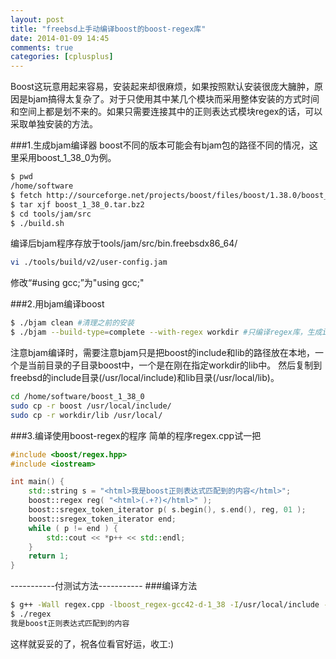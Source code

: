 ```yaml
---
layout: post
title: "freebsd上手动编译boost的boost-regex库"
date: 2014-01-09 14:45
comments: true
categories: [cplusplus]
---
```


Boost这玩意用起来容易，安装起来却很麻烦，如果按照默认安装很庞大臃肿，原因是bjam搞得太复杂了。对于只使用其中某几个模块而采用整体安装的方式时间和空间上都是划不来的。如果只需要连接其中的正则表达式模块regex的话，可以采取单独安装的方法。

<!-- more -->

###1.生成bjam编译器
boost不同的版本可能会有bjam包的路径不同的情况，这里采用boost_1_38_0为例。

```sh
$ pwd
/home/software
$ fetch http://sourceforge.net/projects/boost/files/boost/1.38.0/boost_1_38_0.tar.bz2 
$ tar xjf boost_1_38_0.tar.bz2
$ cd tools/jam/src
$ ./build.sh
```

编译后bjam程序存放于tools/jam/src/bin.freebsdx86_64/

```sh
vi ./tools/build/v2/user-config.jam
```

修改“#using gcc;”为"using gcc;"

###2.用bjam编译boost

```sh
$ ./bjam clean #清理之前的安装
$ ./bjam --build-type=complete --with-regex workdir #只编译regex库，生成include和lib
```

注意bjam编译时，需要注意bjam只是把boost的include和lib的路径放在本地，一个是当前目录的子目录boost中，一个是在刚在指定workdir的lib中。
然后复制到freebsd的include目录(/usr/local/include)和lib目录(/usr/local/lib)。

```sh
cd /home/software/boost_1_38_0
sudo cp -r boost /usr/local/include/
sudo cp -r workdir/lib /usr/local/
```

###3.编译使用boost-regex的程序
简单的程序regex.cpp试一把

```cpp
#include <boost/regex.hpp>
#include <iostream>

int main() {
 	std::string s = "<html>我是boost正则表达式匹配到的内容</html>";
 	boost::regex reg( "<html>(.+?)</html>" );
 	boost::sregex_token_iterator p( s.begin(), s.end(), reg, 01 );
 	boost::sregex_token_iterator end;
 	while ( p != end ) {
     	std::cout << *p++ << std::endl;
 	}
 	return 1;
}
```
-----------付测试方法-----------
###编译方法

```sh
$ g++ -Wall regex.cpp -lboost_regex-gcc42-d-1_38 -I/usr/local/include -L/usr/local/lib -o regex
$ ./regex
我是boost正则表达式匹配到的内容
```

这样就妥妥的了，祝各位看官好运，收工:)
